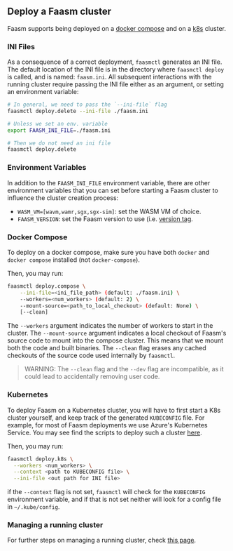 ## Deploy a Faasm cluster

Faasm supports being deployed on a [docker compose](#docker-compose) and on a
[k8s](#kubernetes) cluster.

### INI Files

As a consequence of a correct deployment, `faasmctl` generates an INI file.
The default location of the INI file is in the directory where
`faasmctl deploy` is called, and is named: `faasm.ini`. All subsequent
interactions with the running cluster require passing the INI file either as
an argument, or setting an environment variable:

```bash
# In general, we need to pass the `--ini-file` flag
faasmctl deploy.delete --ini-file ./faasm.ini

# Unless we set an env. variable
export FAASM_INI_FILE=./faasm.ini

# Then we do not need an ini file
faasmctl deploy.delete
```

### Environment Variables

In addition to the `FAASM_INI_FILE` environment variable, there are other
environment variables that you can set before starting a Faasm cluster to
influence the cluster creation process:
* `WASM_VM=[wavm,wamr,sgx,sgx-sim]`: set the WASM VM of choice.
* `FAASM_VERSION`: set the Faasm version to use (i.e. [version tag](
https://github.com/faasm/faasm/tags).

### Docker Compose

To deploy on a docker compose, make sure you have both `docker` and
`docker compose` installed (not `docker-compose`).

Then, you may run:

```bash
faasmctl deploy.compose \
    --ini-file=<ini_file_path> (default: ./faasm.ini) \
    --workers=<num_workers> (default: 2) \
    --mount-source=<path_to_local_checkout> (default: None) \
    [--clean]
```

The `--workers` argument indicates the number of workers to start in the cluster.
The `--mount-source` argument indicates a local checkout of Faasm's source code
to mount into the compose cluster. This means that we mount both the code
and built binaries.
The `--clean` flag erases any cached checkouts of the source code used
internally by `faasmctl`.

> WARNING: The `--clean` flag and the `--dev` flag are incompatible, as it
> could lead to accidentally removing user code.

### Kubernetes

To deploy Faasm on a Kubernetes cluster, you will have to first start a K8s
cluster yourself, and keep track of the generated `KUBECONFIG` file. For
example, for most of Faasm deployments we use Azure's Kubernetes Service.
You may see find the scripts to deploy such a cluster [here](
https://github.com/faasm/experiment-base/tree/main/tasks/cluster.py).

Then, you may run:

```bash
faasmctl deploy.k8s \
  --workers <num_workers> \
  --context <path to KUBECONFIG file> \
  --ini-file <out path for INI file>
```

if the `--context` flag is not set, `faasmctl` will check for the `KUBECONFIG`
environment variable, and if that is not set neither will look for a config
file in `~/.kube/config`.

### Managing a running cluster

For further steps on managing a running cluster, check [this page](
./managing_cluster.md).
